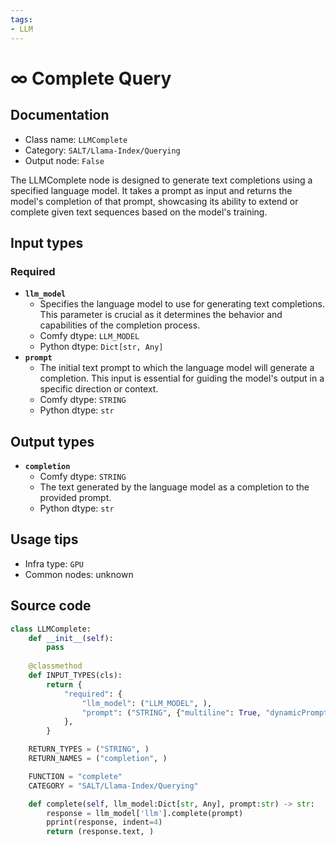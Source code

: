 ```yaml
---
tags:
- LLM
---
```


# ∞ Complete Query
## Documentation
- Class name: `LLMComplete`
- Category: `SALT/Llama-Index/Querying`
- Output node: `False`

The LLMComplete node is designed to generate text completions using a specified language model. It takes a prompt as input and returns the model's completion of that prompt, showcasing its ability to extend or complete given text sequences based on the model's training.
## Input types
### Required
- **`llm_model`**
    - Specifies the language model to use for generating text completions. This parameter is crucial as it determines the behavior and capabilities of the completion process.
    - Comfy dtype: `LLM_MODEL`
    - Python dtype: `Dict[str, Any]`
- **`prompt`**
    - The initial text prompt to which the language model will generate a completion. This input is essential for guiding the model's output in a specific direction or context.
    - Comfy dtype: `STRING`
    - Python dtype: `str`
## Output types
- **`completion`**
    - Comfy dtype: `STRING`
    - The text generated by the language model as a completion to the provided prompt.
    - Python dtype: `str`
## Usage tips
- Infra type: `GPU`
- Common nodes: unknown


## Source code
```python
class LLMComplete:
    def __init__(self):
        pass
    
    @classmethod
    def INPUT_TYPES(cls):
        return {
            "required": {
                "llm_model": ("LLM_MODEL", ),
                "prompt": ("STRING", {"multiline": True, "dynamicPrompts": False, "placeholder": "The circumference of the Earth is"}),
            },
        }

    RETURN_TYPES = ("STRING", )
    RETURN_NAMES = ("completion", )

    FUNCTION = "complete"
    CATEGORY = "SALT/Llama-Index/Querying"

    def complete(self, llm_model:Dict[str, Any], prompt:str) -> str:
        response = llm_model['llm'].complete(prompt)
        pprint(response, indent=4)
        return (response.text, )

```
